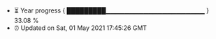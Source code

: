 - ⏳ Year progress { █████████▁▁▁▁▁▁▁▁▁▁▁▁▁▁▁▁▁▁▁▁▁ } 33.08 %
- ⏰ Updated on Sat, 01 May 2021 17:45:26 GMT

